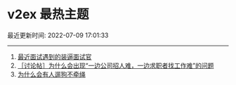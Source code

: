 # v2ex 最热主题

最近更新时间: 2022-07-09 17:01:33

--- 
1. [最近面试遇到的装逼面试官](https://www.v2ex.com/t/865045) 
2. [［讨论帖］为什么会出现“一边公司招人难，一边求职者找工作难”的问题](https://www.v2ex.com/t/865031) 
3. [为什么会有人遛狗不牵绳](https://www.v2ex.com/t/865052) 
